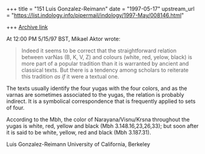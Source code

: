 +++
title = "151 Luis Gonzalez-Reimann"
date = "1997-05-17"
upstream_url = "https://list.indology.info/pipermail/indology/1997-May/008146.html"

+++
[Archive link](https://list.indology.info/pipermail/indology/1997-May/008146.html)

At 12:00 PM 5/15/97 BST, Mikael Aktor wrote:
>Indeed it seems to be correct that the straightforward relation between
>varNas (B, K, V, Z) and colours (white, red, yelow, black) is more part of a
>popular tradition than it is warranted by ancient and classical texts. But
>there is a tendency among scholars to reiterate this tradition _as if_ it
>were a textual one.

The texts usually identify the four yugas with the four colors, and as the
varnas are sometimes associated to the yugas, the relation is probably
indirect.  It is a symbolical correspondence that is frequently applied to
sets of four.

According to the Mbh, the color of Narayana/Visnu/Krsna throughout the yugas
is white, red, yellow and black (Mbh 3.148.16,23,26,33); but soon after it
is said to be white, yellow, red and black (Mbh 3.187.31).


Luis Gonzalez-Reimann
University of California, Berkeley






